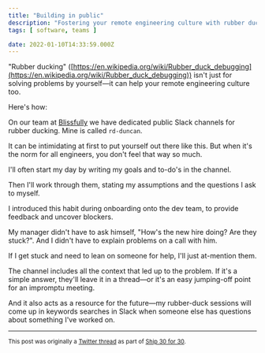 ```yaml
---
title: "Building in public"
description: "Fostering your remote engineering culture with rubber ducking"
tags: [ software, teams ]

date: 2022-01-10T14:33:59.000Z
---
```


"Rubber ducking" ([https://en.wikipedia.org/wiki/Rubber_duck_debugging](https://en.wikipedia.org/wiki/Rubber_duck_debugging)) isn't just for solving problems by yourself—it can help your remote engineering culture too. 

Here's how:

On our team at [Blissfully](https://twitter.com/BlissfullySaaS) we have dedicated public Slack channels for rubber ducking. Mine is called `rd-duncan`.

It can be intimidating at first to put yourself out there like this. But when it's the norm for all engineers, you don't feel that way so much.

I'll often start my day by writing my goals and to-do's in the channel. 

Then I'll work through them, stating my assumptions and the questions I ask to myself.

I introduced this habit during onboarding onto the dev team, to provide feedback and uncover blockers.

My manager didn't have to ask himself, "How's the new hire doing? Are they stuck?". And I didn't have to explain problems on a call with him.

If I get stuck and need to lean on someone for help, I'll just at-mention them.

The channel includes all the context that led up to the problem. If it's a simple answer, they'll leave it in a thread—or it's an easy jumping-off point for an impromptu meeting.

And it also acts as a resource for the future—my rubber-duck sessions will come up in keywords searches in Slack when someone else has questions about something I've worked on.

---

<small>This post was originally a [Twitter thread](https://twitter.com/DuncanMalashock/status/1480548481261613062) as part of [Ship 30 for 30](https://www.ship30for30.com/).</small>